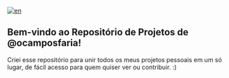 [![en](https://img.shields.io/badge/lang-en-red.svg)](https://github.com/ocamposfaria/Projetos/edit/main/README.pt-br.md)

## Bem-vindo ao Repositório de Projetos de @ocamposfaria!

Criei esse repositório para unir todos os meus projetos pessoais em um só lugar, de fácil acesso para quem quiser ver ou contribuir. :)
